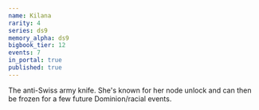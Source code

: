 ```yaml
---
name: Kilana
rarity: 4
series: ds9
memory_alpha: ds9
bigbook_tier: 12
events: 7
in_portal: true
published: true
---
```


The anti-Swiss army knife. She's known for her node unlock and can then be frozen for a few future Dominion/racial events.
